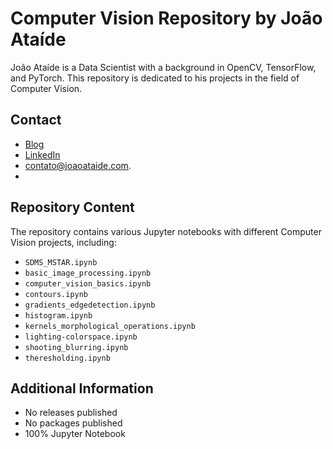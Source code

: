 # Computer Vision Repository by João Ataíde

João Ataíde is a Data Scientist with a background in OpenCV, TensorFlow, and PyTorch. This repository is dedicated to his projects in the field of Computer Vision.

## Contact
- [Blog](https://joaoataide.com)
- [LinkedIn](https://www.linkedin.com/in/jvataidee/)
- [contato@joaoataide.com](mailto:contato@joaoataide.com).
- 
## Repository Content
The repository contains various Jupyter notebooks with different Computer Vision projects, including:

- `SDMS_MSTAR.ipynb`
- `basic_image_processing.ipynb`
- `computer_vision_basics.ipynb`
- `contours.ipynb`
- `gradients_edgedetection.ipynb`
- `histogram.ipynb`
- `kernels_morphological_operations.ipynb`
- `lighting-colorspace.ipynb`
- `shooting_blurring.ipynb`
- `theresholding.ipynb`

## Additional Information
- No releases published
- No packages published
- 100% Jupyter Notebook
